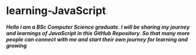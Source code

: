 # learning-JavaScript
***Hello i am a BSc Computer Science graduate. I will be sharing my journey and learnings of JavaScript in this GitHub Repository. So that many more people can connect with me and start their own journey for learning and growing***